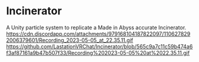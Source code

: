# Incinerator
A Unity particle system to replicate a Made in Abyss accurate Incinerator.
 https://cdn.discordapp.com/attachments/979168104187822097/1106278292006379601/Recording_2023-05-05_at_22.35.11.gif
https://github.com/LastationVRChat/Incinerator/blob/565c9a7c11c59b474a6f3af87161a9b47b507f33/Recording%202023-05-05%20at%2022.35.11.gif
